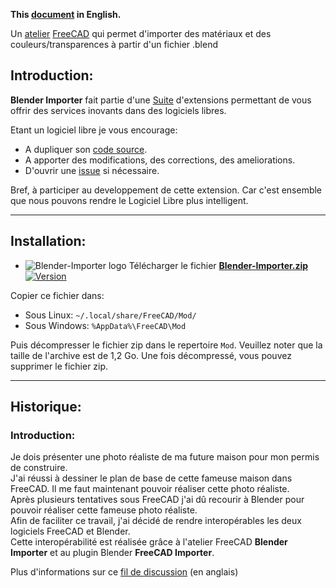 **This [document][1] in English.**

Un [atelier][2] [FreeCAD][3] qui permet d'importer des matériaux et des couleurs/transparences à partir d'un fichier .blend

## Introduction:

**Blender Importer** fait partie d'une [Suite][4] d'extensions permettant de vous offrir des services inovants dans des logiciels libres.  

Etant un logiciel libre je vous encourage:
- A dupliquer son [code source][5].
- A apporter des modifications, des corrections, des ameliorations.
- D'ouvrir une [issue][6] si nécessaire.

Bref, à participer au developpement de cette extension.
Car c'est ensemble que nous pouvons rendre le Logiciel Libre plus intelligent.

___

## Installation:

- ![Blender-Importer logo][7] Télécharger le fichier **[Blender-Importer.zip][8]** [![Version][9]][8]

Copier ce fichier dans:

- Sous Linux: `~/.local/share/FreeCAD/Mod/`
- Sous Windows: `%AppData%\FreeCAD\Mod`

Puis décompresser le fichier zip dans le repertoire `Mod`. Veuillez noter que la taille de l'archive est de 1,2 Go. Une fois décompressé, vous pouvez supprimer le fichier zip.

___

## Historique:

### Introduction:

Je dois présenter une photo réaliste de ma future maison pour mon permis de construire.  
J'ai réussi à dessiner le plan de base de cette fameuse maison dans FreeCAD. Il me faut maintenant pouvoir réaliser cette photo réaliste.  
Après plusieurs tentatives sous FreeCAD j'ai dû recourir à Blender pour pouvoir réaliser cette fameuse photo réaliste.  
Afin de faciliter ce travail, j'ai décidé de rendre interopérables les deux logiciels FreeCAD et Blender.  
Cette interopérabilité est réalisée grâce à l'atelier FreeCAD **Blender Importer** et au plugin Blender **FreeCAD Importer**.

Plus d'informations sur ce [fil de discussion][10] (en anglais)

[1]: <https://prrvchr.github.io/Blender-Importer/>
[2]: <https://wiki.freecadweb.org/Workbenches>
[3]: <https://www.freecadweb.org/?lang=fr>
[4]: <https://prrvchr.github.io/README_fr>
[5]: <https://github.com/prrvchr/Blender-Importer>
[6]: <https://github.com/prrvchr/Blender-Importer/issues/new>
[7]: <https://github.com/prrvchr/Blender-Importer/img/blender.svg#middle>
[8]: <https://github.com/prrvchr/Blender-Importer/releases/latest/download/Blender-Importer.zip>
[9]: <https://img.shields.io/github/downloads/prrvchr/Blender-Importer/latest/total?label=v0.0.1#right>
[10]: <https://forum.freecad.org/viewtopic.php?t=83135>
